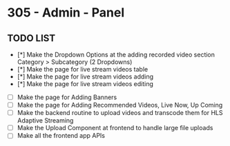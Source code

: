 # 305 - Admin - Panel

## TODO LIST

- [*] Make the Dropdown Options at the adding recorded video section Category > Subcategory (2 Dropdowns)
- [*] Make the page for live stream videos table
- [*] Make the page for live stream videos adding
- [*] Make the page for live stream videos editing
- [ ] Make the page for Adding Banners
- [ ] Make the page for Adding Recommended Videos, Live Now, Up Coming
- [ ] Make the backend routine to upload videos and transcode them for HLS Adaptive Streaming
- [ ] Make the Upload Component at frontend to handle large file uploads
- [ ] Make all the frontend app APIs

